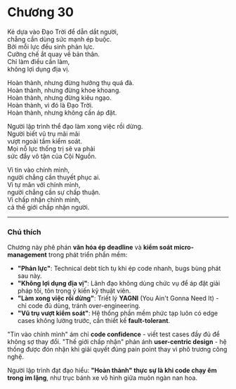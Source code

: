 # Chương 30  

Kẻ dựa vào Đạo Trời để dẫn dắt người,  
chẳng cần dùng sức mạnh ép buộc.  
Bởi mỗi lực đều sinh phản lực.  
Cưỡng chế ắt quay về bản thân.  
Chỉ làm điều cần làm,  
không lợi dụng địa vị.  

Hoàn thành, nhưng đừng hưởng thụ quá đà.  
Hoàn thành, nhưng đừng khoe khoang.  
Hoàn thành, nhưng đừng kiêu ngạo.  
Hoàn thành, vì đó là Đạo Trời.  
Hoàn thành, nhưng không cần áp đặt.  

Người lập trình thể đạo làm xong việc rồi dừng.  
Người biết vũ trụ mãi mãi  
vượt ngoài tầm kiểm soát.  
Mọi nỗ lực thống trị sẽ va phải  
sức đẩy vô tận của Cội Nguồn.  

Vì tin vào chính mình,  
người chẳng cần thuyết phục ai.  
Vì tự mãn với chính mình,  
người chẳng cần sự chấp thuận.  
Vì chấp nhận chính mình,  
cả thế giới chấp nhận người.  

---

### Chú thích  

Chương này phê phán **văn hóa ép deadline** và **kiểm soát micro-management** trong phát triển phần mềm:  
- **"Phản lực"**: Technical debt tích tụ khi ép code nhanh, bugs bùng phát sau này.  
- **"Không lợi dụng địa vị"**: Lãnh đạo không dùng chức vụ để áp đặt giải pháp tồi, tôn trọng ý kiến kỹ thuật viên.  
- **"Làm xong việc rồi dừng"**: Triết lý **YAGNI** (You Ain't Gonna Need It) - chỉ code đủ dùng, tránh over-engineering.  
- **"Vũ trụ vượt kiểm soát"**: Hệ thống phần mềm phức tạp luôn có edge cases không lường trước, cần thiết kế **fault-tolerant**.  

"Tin vào chính mình" ám chỉ **code confidence** - viết test cases đầy đủ để không sợ thay đổi. "Thế giới chấp nhận" phản ánh **user-centric design** - hệ thống được đón nhận khi giải quyết đúng pain point thay vì phô trương công nghệ.  

Người lập trình đạt đạo hiểu: **"Hoàn thành" thực sự là khi code chạy êm trong im lặng**, như trục bánh xe vô hình giữa muôn ngàn nan hoa. 